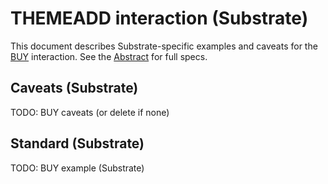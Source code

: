 # THEMEADD interaction (Substrate)

This document describes Substrate-specific examples and caveats for the [BUY](../../abstract/interactions/themeadd.md) interaction.  See the [Abstract](../../abstract/interactions/themeadd.md) for full specs.

## Caveats (Substrate)
TODO: BUY caveats (or delete if none)

## Standard (Substrate)
TODO: BUY example (Substrate)